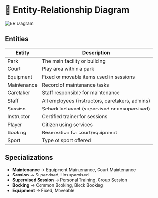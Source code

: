 # 🧩 Entity-Relationship Diagram

![ER Diagram](er-diagram.png)

## Entities
| Entity | Description |
|-------|-------------|
| Park | The main facility or building |
| Court | Play area within a park |
| Equipment | Fixed or movable items used in sessions |
| Maintenance | Record of maintenance tasks |
| Caretaker | Staff responsible for maintenance |
| Staff | All employees (instructors, caretakers, admins) |
| Session | Scheduled event (supervised or unsupervised) |
| Instructor | Certified trainer for sessions |
| Player | Citizen using services |
| Booking | Reservation for court/equipment |
| Sport | Type of sport offered |

## Specializations
- **Maintenance** → Equipment Maintenance, Court Maintenance
- **Session** → Supervised, Unsupervised
- **Supervised Session** → Personal Training, Group Session
- **Booking** → Common Booking, Block Booking
- **Equipment** → Fixed, Moveable